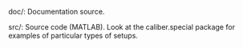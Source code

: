 doc/: Documentation source.

src/: Source code (MATLAB). Look at the caliber.special package for examples of particular types of setups.